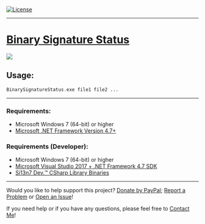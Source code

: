 [![License](https://img.shields.io/badge/Licence-MIT-blue.svg?style=plastic)](https://github.com/Si13n7/BinarySignatureStatus/blob/master/LICENSE.txt)

***

# [Binary Signature Status](https://github.com/Si13n7/BinarySignatureStatus/releases/latest)

<sub><img src="https://user-images.githubusercontent.com/6128966/54432214-cfad0f00-4728-11e9-85b6-86a70a3f14b7.png"></sub>


## Usage:

```php
BinarySignatureStatus.exe file1 file2 ...
```

***

### Requirements:
- Microsoft Windows 7 (64-bit) or higher
- [Microsoft .NET Framework Version 4.7+](https://www.microsoft.com/download/details.aspx?id=55170)

### Requirements (Developer):
- Microsoft Windows 7 (64-bit) or higher
- [Microsoft Visual Studio 2017 + .NET Framework 4.7 SDK](https://www.visualstudio.com/downloads/)
- [Si13n7 Dev.™ CSharp Library Binaries](https://github.com/Si13n7/SilDev.CSharpLib/)

***

Would you like to help support this project? [Donate by PayPal](https://donate.si13n7.com/); [Report a Problem](https://support.si13n7.de/) or [Open an Issue](https://github.com/Si13n7/BinarySignatureStatus/issues/new)!

If you need help or if you have any questions, please feel free to [Contact Me](https://support.si13n7.de/)!
